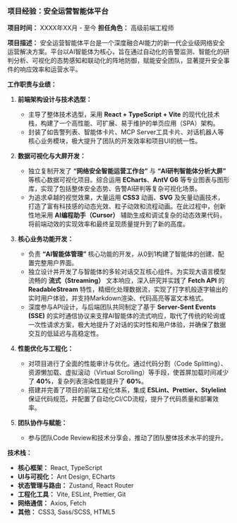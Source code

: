 ### **项目经验：安全运营智能体平台**

**项目时间：** XXXX年XX月 - 至今
**担任角色：** 高级前端工程师

**项目描述：**
安全运营智能体平台是一个深度融合AI能力的新一代企业级网络安全运营解决方案。平台以AI智能体为核心，旨在通过自动化的告警监测、智能化的研判分析、可视化的态势感知和联动化的阵地防御，赋能安全团队，显著提升安全事件的响应效率和运营水平。

**工作职责与业绩：**

1.  **前端架构设计与技术选型：**
    *   主导了整体技术选型，采用 **React + TypeScript + Vite** 的现代化技术栈，构建了一个高性能、可扩展、易于维护的单页应用（SPA）架构。
    *   封装了如告警列表、智能体卡片、MCP Server工具卡片、对话机器人等核心业务模块，极大提升了团队的开发效率和项目UI的统一性。

2.  **数据可视化与大屏开发：**
    *   独立复制开发了 **“网络安全智能运营工作台”** 与 **“AI研判智能体分析大屏”** 等核心数据可视化项目。综合运用 **ECharts**、**AntV G6** 等专业图表与图形库，实现了包括整体安全态势、告警AI研判等复杂可视化场景。
    *   为追求卓越的视觉效果，大量运用 **CSS3** 动画、**SVG** 及矢量动画技术，打造了富有科技感的动态光效、粒子动效和流程动画。在此过程中，创新性地采用 **AI编程助手（Cursor）** 辅助生成和调试复杂的动态效果代码，将前端动效的实现效率和最终呈现质量提升到了新的高度。

3.  **核心业务功能开发：**  
    *   负责 **“AI智能体管理”** 核心功能的开发，从0到1构建了智能体的创建、配置完整用户界面。
    *   独立设计并开发了与智能体的多轮对话交互核心组件。为实现大语言模型流畅的 **流式（Streaming）** 文本响应，深入研究并实践了 **Fetch API** 的 **ReadableStream** 特性，精细化处理数据流，实现了打字机般逐字输出的实时用户体验，并支持Markdown渲染、代码高亮等富文本格式。
    *   深度参与API设计，与后端团队共同制定了基于 **Server-Sent Events (SSE)** 的实时通信协议来支撑AI智能体的流式响应，取代了传统的轮询或一次性请求方案，极大地提升了对话的实时性和用户体验，并确保了数据交互的低延迟与高稳定性。

4.  **性能优化与工程化：**
    *   对项目进行了全面的性能审计与优化。通过代码分割（Code Splitting）、资源懒加载、虚拟滚动（Virtual Scrolling）等手段，使首屏加载时间减少了 **40%**，复杂列表渲染性能提升了 **60%**。
    *   搭建并完善了项目的前端工程化体系，集成 **ESLint、Prettier、Stylelint** 保证代码规范，并配置了自动化CI/CD流程，提升了代码质量和部署效率。

5.  **团队协作与赋能：**
    *   参与团队Code Review和技术分享会，推动了团队整体技术水平的提升。

**技术栈：**
*   **核心框架：** React, TypeScript
*   **UI与可视化：** Ant Design, ECharts
*   **状态管理与路由：** Zustand, React Router
*   **工程化工具：** Vite, ESLint, Prettier, Git
*   **网络通信：** Axios, Fetch
*   **其他：** CSS3, Sass/SCSS, HTML5